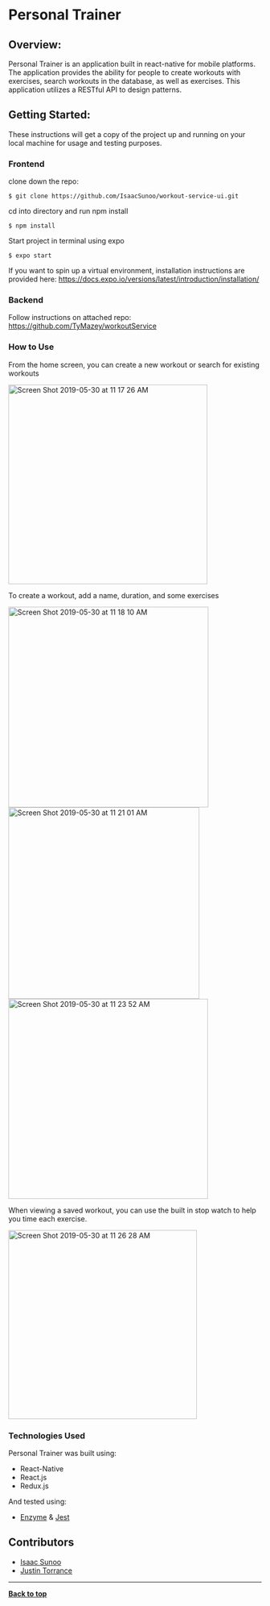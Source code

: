 # Personal Trainer

## Overview:
Personal Trainer is an application built in react-native for mobile platforms.  The application provides the ability for people to create workouts with exercises, search workouts in the database, as well as exercises.  This application utilizes a RESTful API to design patterns.

## Getting Started:

These instructions will get a copy of the project up and running on your local machine for usage and testing purposes.

### Frontend
clone down the repo:

```$ git clone https://github.com/IsaacSunoo/workout-service-ui.git```

cd into directory and run npm install

```$ npm install```

Start project in terminal using expo

```$ expo start```

If you want to spin up a virtual environment, installation instructions are provided here:
https://docs.expo.io/versions/latest/introduction/installation/

### Backend

Follow instructions on attached repo:
https://github.com/TyMazey/workoutService

### How to Use

From the home screen, you can create a new workout or search for existing workouts

<img width="396" alt="Screen Shot 2019-05-30 at 11 17 26 AM" src="https://user-images.githubusercontent.com/33379226/58653636-607c9b00-82d3-11e9-9379-f29a1260d6b4.png">

To create a workout, add a name, duration, and some exercises

<img width="398" alt="Screen Shot 2019-05-30 at 11 18 10 AM" src="https://user-images.githubusercontent.com/33379226/58653645-65d9e580-82d3-11e9-9d82-58003ed64574.png">

<img width="380" alt="Screen Shot 2019-05-30 at 11 21 01 AM" src="https://user-images.githubusercontent.com/33379226/58653649-67a3a900-82d3-11e9-81a9-17a861c01847.png">

<img width="397" alt="Screen Shot 2019-05-30 at 11 23 52 AM" src="https://user-images.githubusercontent.com/33379226/58653652-696d6c80-82d3-11e9-97e9-d1e79ea3790c.png">

When viewing a saved workout, you can use the built in stop watch to help you time each exercise.

<img width="375" alt="Screen Shot 2019-05-30 at 11 26 28 AM" src="https://user-images.githubusercontent.com/33379226/58653655-6bcfc680-82d3-11e9-8efd-eae6893a765b.png">

### Technologies Used
Personal Trainer was built using:
- React-Native
- React.js
- Redux.js

And tested using:
- [Enzyme](https://airbnb.io/enzyme/) & [Jest](https://airbnb.io/enzyme/docs/guides/jest.html)

## Contributors
- [Isaac Sunoo](https://github.com/IsaacSunoo)
- [Justin Torrance](https://github.com/JustinTorrance)

---
**[Back to top](https://github.com/IsaacSunoo/workout-service-ui/blob/master/README.md#workout-service-ui)**
